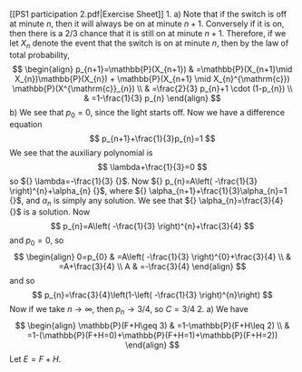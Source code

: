[[PS1 participation 2.pdf|Exercise Sheet]]
1. 
a)
Note that if the switch is off at minute $n$, then it will always be on at minute $n+1 {}$. Conversely if it is on, then there is a ${} 2/3 {}$ chance that it is still on at minute $n+1 {}$. Therefore, if we let ${} X_{n} {}$ denote the event that the switch is on at minute ${} n {}$, then by the law of total probability, 
$$
\begin{align}
 p_{n+1}=\mathbb{P}(X_{n+1}) & =\mathbb{P}(X_{n+1}\mid X_{n})\mathbb{P}(X_{n}) + \mathbb{P}(X_{n+1} \mid X_{n}^{\mathrm{c}}) \mathbb{P}(X^{\mathrm{c}}_{n})   \\
 & =\frac{2}{3} p_{n}+1 \cdot  (1-p_{n}) \\
 & =1-\frac{1}{3} p_{n}
 \end{align}
$$
b)
We see that ${} p_{0}=0 {}$, since the light starts off. Now we have a difference equation
$$
p_{n+1}+\frac{1}{3}p_{n}=1
$$
We see that the auxiliary polynomial is
$$
\lambda+\frac{1}{3}=0
$$
so ${} \lambda=-\frac{1}{3} {}$. Now ${} p_{n}=A\left( -\frac{1}{3} \right)^{n}+\alpha_{n} {}$, where ${} \alpha_{n+1}+\frac{1}{3}\alpha_{n}=1 {}$, and ${} \alpha_{n} {}$ is simply any solution. We see that ${} \alpha_{n}=\frac{3}{4} {}$ is a solution. Now
$$
p_{n}=A\left( -\frac{1}{3} \right)^{n}+\frac{3}{4}
$$
and ${} p_{0}=0 {}$, so 
$$
\begin{align}
 0=p_{0} & =A\left( -\frac{1}{3} \right)^{0}+\frac{3}{4}   \\
 & =A+\frac{3}{4} \\
	A & =-\frac{3}{4}
 \end{align}
$$
and so 
$$
p_{n}=\frac{3}{4}\left(1-\left( -\frac{1}{3} \right)^{n}\right)
$$
Now if we take ${} n\to{}\infty {}$, then ${} p_{n}\to{}3/4 {}$, so ${} C=3/4 {}$
2. 
a)
We have 
$$
\begin{align}
 \mathbb{P}(F+H\geq 3) & =1-\mathbb{P}(F+H\leq 2)  \\
  & =1-(\mathbb{P}(F+H=0)+\mathbb{P}(F+H=1)+\mathbb{P}(F+H=2))   
 \end{align}
$$
Let $E=F+H {}$. 